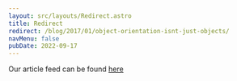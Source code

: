 ```yaml
---
layout: src/layouts/Redirect.astro
title: Redirect
redirect: /blog/2017/01/object-orientation-isnt-just-objects/
navMenu: false
pubDate: 2022-09-17
---
```

<div>
Our article feed can be found <a href="/blog/2017/01/object-orientation-isnt-just-objects/">here</a>
</div>
